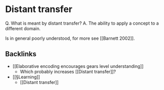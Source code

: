 # Distant transfer
Q. What is meant by distant transfer?
A. The ability to apply a concept to a different domain.

Is in general poorly understood, for more see [[Barnett 2002]].

## Backlinks
* [[Elaborative encoding encourages gears level understanding]]
	* Which probably increases [[Distant transfer]]?
* [[§Learning]]
	* [[Distant transfer]]

<!-- #Life -->

<!-- {BearID:DE6098D2-1822-43B3-87AF-B965CAB4E226-15756-00001303515D2AF3} -->
